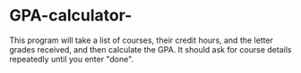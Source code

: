 # GPA-calculator-
This program will take a list of courses, their credit hours, and the letter grades received, and then calculate the GPA. It should ask for course details repeatedly until you enter "done".
